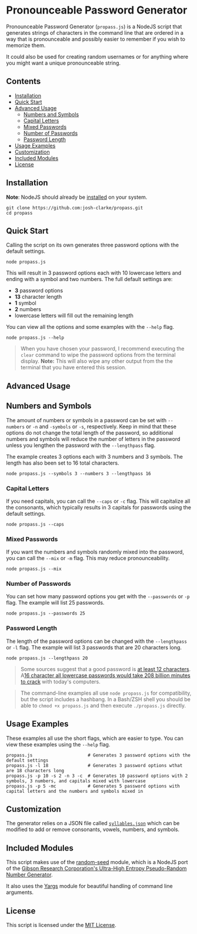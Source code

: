 # Pronounceable Password Generator

Pronounceable Password Generator (`propass.js`) is a NodeJS script that generates strings of characters in the command line that are ordered in a way that is pronounceable and possibly easier to remember if you wish to memorize them.

It could also be used for creating random usernames or for anything where you might want a unique pronounceable string.

## Contents

* [Installation](#installation)
* [Quick Start](#quick-start)
* [Advanced Usage](#advanced-usage)
  * [Numbers and Symbols](#numbers-and-symbols)
  * [Capital Letters](#capital-letters)
  * [Mixed Passwords](#mixed-passwords)
  * [Number of Passwords](#number-of-passwords)
  * [Password Length](#password-length)
* [Usage Examples](#usage-examples)
* [Customization](#customization)
* [Included Modules](#included-modules)
* [License](#license)

## Installation

**Note**: NodeJS should already be [installed](https://nodejs.dev/learn/how-to-install-nodejs) on your system.

```cli
git clone https://github.com:josh-clarke/propass.git
cd propass
```

## Quick Start

Calling the script on its own generates three password options with the default settings.

```cli
node propass.js
```

This will result in 3 password options each with 10 lowercase letters and ending with a symbol and two numbers. The full default settings are:

* **3** password options 
* **13** character length
* **1** symbol
* **2** numbers
* lowercase letters will fill out the remaining length

You can view all the options and some examples with the `--help` flag.

```cli
node propass.js --help
```

> When you have chosen your password, I recommend executing the `clear` command to wipe the password options from the terminal display. **Note:** This will also wipe any other output from the the terminal that you have entered this session.


## Advanced Usage

## Numbers and Symbols

The amount of numbers or symbols in a password can be set with `--numbers` or `-n` and `-symbols` or `-s`, respectively. Keep in mind that these options do not change the total length of the password, so additional numbers and symbols will reduce the number of letters in the password unless you lengthen the password with the `--lengthpass` flag.

The example creates 3 options each with 3 numbers and 3 symbols. The length has also been set to 16 total characters.

```cli
node propass.js --symbols 3 --numbers 3 --lengthpass 16
```

### Capital Letters
If you need capitals, you can call the `--caps` or `-c` flag. This will capitalize all the consonants, which typically results in 3 capitals for passwords using the default settings. 

```cli
node propass.js --caps
```

### Mixed Passwords
If you want the numbers and symbols randomly mixed into the password, you can call the `--mix` or `-m` flag. This may reduce pronounceability.

```cli
node propass.js --mix
```

### Number of Passwords
You can set how many password options you get with the `--passwords` or `-p` flag. The example will list 25 passwords.

```cli
node propass.js --passwords 25
```

### Password Length
The length of the password options can be changed with the `--lengthpass` or `-l` flag. The example will list 3 passwords that are 20 characters long.

```cli
node propass.js --lengthpass 20
```

> Some sources suggest that a good password is [at least 12 characters](https://resources.infosecinstitute.com/topic/password-security-complexity-vs-length/). A[16 character all lowercase passwords would take 208 billion minutes to crack](https://specopssoft.com/blog/password-length-best-practices/) with today's computers.

> The command-line examples all use `node propass.js` for compatibility, but the script includes a hashbang. In a Bash/ZSH shell you should be able to `chmod +x propass.js` and then execute `./propass.js` directly. 

## Usage Examples

These examples all use the short flags, which are easier to type. You can view these examples using the `--help` flag.

```cli
propass.js                     # Generates 3 password options with the default settings
propass.js -l 18               # Generates 3 password options wthat are 18 characters long
propass.js -p 10 -s 2 -n 3 -c  # Generates 10 password options with 2 symbols, 3 numbers, and capitals mixed with lowercase
propass.js -p 5 -mc            # Generates 5 password options with capital letters and the numbers and symbols mixed in
```

## Customization

The generator relies on a JSON file called [`syllables.json`](https://github.com/josh-clarke/propass/blob/main/syllables.json) which can be modified to add or remove consonants, vowels, numbers, and symbols.

## Included Modules

This script makes use of the [random-seed](https://github.com/skratchdot/random-seed) module, which is a NodeJS port of the [Gibson Research Corporation's Ultra-High Entropy Pseudo-Random Number Generator](https://www.grc.com/otg/uheprng.htm).

It also uses the [Yargs](https://yargs.js.org) module for beautiful handling of command line arguments.

## License

This script is licensed under the [MIT License](https://github.com/josh-clarke/propass/blob/main/LICENSE). 